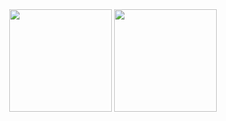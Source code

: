 <div align="center">

<img height="180em" src="https://github-readme-stats.vercel.app/api?username=NerostavKuznetsov&cache_seconds=0&show_icons=true&theme=merko&include_all_commits=true&count_private=true"/>
<img height="180em" src="https://github-readme-stats.vercel.app/api/top-langs/?username=NerostavKuznetsov&cache_seconds=0&layout=pie&show_icons=true&theme=merko"/>

</div>
















